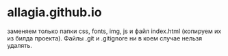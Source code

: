# allagia.github.io
заменяем только папки css, fonts, img, js и файл index.html (копируем их из билда проекта). 
Файлы .git и .gitignore ни в коем случае нельзя удалять.
